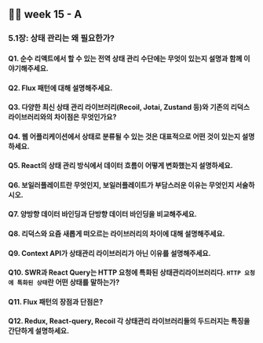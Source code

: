 ## 👨‍🏫 week 15 - A

### 5.1장: 상태 관리는 왜 필요한가?

#### Q1. 순수 리액트에서 할 수 있는 전역 상태 관리 수단에는 무엇이 있는지 설명과 함께 이야기해주세요.


#### Q2. Flux 패턴에 대해 설명해주세요.


#### Q3. 다양한 최신 상태 관리 라이브러리(Recoil, Jotai, Zustand 등)와 기존의 리덕스 라이브러리와의 차이점은 무엇인가요?


#### Q4. 웹 어플리케이션에서 상태로 분류될 수 있는 것은 대표적으로 어떤 것이 있는지 설명하세요.


#### Q5. React의 상태 관리 방식에서 데이터 흐름이 어떻게 변화했는지 설명하세요.


#### Q6. 보일러플레이트란 무엇인지, 보일러플레이트가 부담스러운 이유는 무엇인지 서술하시오.


#### Q7. 양방향 데이터 바인딩과 단방향 데이터 바인딩을 비교해주세요.


#### Q8. 리덕스와 요즘 새롭게 떠오르는 라이브러리의 차이에 대해 설명해주세요.


#### Q9. Context API가 상태관리 라이브러리가 아닌 이유를 설명해주세요.


#### Q10. SWR과 React Query는 HTTP 요청에 특화된 상태관리라이브러리다. `HTTP 요청에 특화된 상태`란 어떤 상태를 말하는가?


#### Q11. Flux 패턴의 장점과 단점은?


#### Q12. Redux, React-query, Recoil 각 상태관리 라이브러리들의 두드러지는 특징을 간단하게 설명하세요.